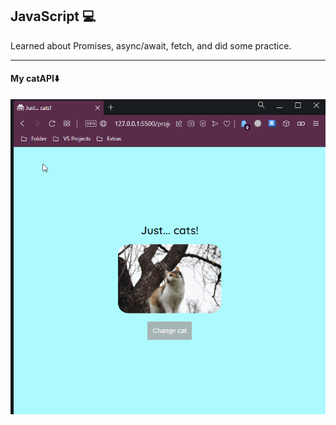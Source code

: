 ## JavaScript :computer:

Learned about Promises, async/await, fetch, and did some practice.

------

#### My catAPI:arrow_down:

![catAPI](./activitycats.gif)

